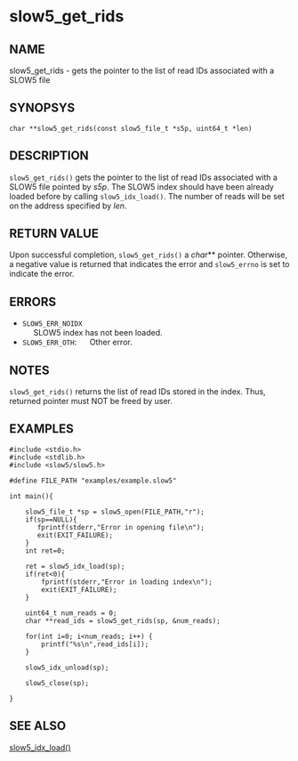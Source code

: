# slow5_get_rids

## NAME

slow5_get_rids - gets the pointer to the list of read IDs associated with a SLOW5 file

## SYNOPSYS

`char **slow5_get_rids(const slow5_file_t *s5p, uint64_t *len)`

## DESCRIPTION

`slow5_get_rids()` gets the pointer to the list of read IDs associated with a SLOW5 file pointed by *s5p*.  The SLOW5 index should have been already loaded before by calling `slow5_idx_load()`. 
The number of reads will be set on the address specified by *len*.

## RETURN VALUE

Upon successful completion, `slow5_get_rids()` a *char*** pointer. Otherwise, a negative value is returned that indicates the error and `slow5_errno` is set to indicate the error.

## ERRORS

* `SLOW5_ERR_NOIDX`       
    &nbsp;&nbsp;&nbsp;&nbsp; SLOW5 index has not been loaded.
* `SLOW5_ERR_OTH`:
	&nbsp;&nbsp;&nbsp;&nbsp; Other error.


## NOTES

`slow5_get_rids()` returns the list of read IDs stored in the index. Thus, returned pointer must NOT be freed by user.

## EXAMPLES

```
#include <stdio.h>
#include <stdlib.h>
#include <slow5/slow5.h>

#define FILE_PATH "examples/example.slow5"

int main(){

    slow5_file_t *sp = slow5_open(FILE_PATH,"r");
    if(sp==NULL){
       fprintf(stderr,"Error in opening file\n");
       exit(EXIT_FAILURE);
    }
    int ret=0;

    ret = slow5_idx_load(sp);
    if(ret<0){
        fprintf(stderr,"Error in loading index\n");
        exit(EXIT_FAILURE);
    }

    uint64_t num_reads = 0;
    char **read_ids = slow5_get_rids(sp, &num_reads);
	
    for(int i=0; i<num_reads; i++) {
        printf("%s\n",read_ids[i]);
    }
	
    slow5_idx_unload(sp);

    slow5_close(sp);

}
```

## SEE ALSO
[slow5_idx_load()](../slow5_idx_load.md)
